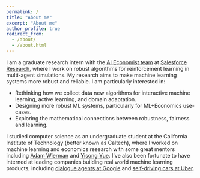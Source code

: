 ```yaml
---
permalink: /
title: "About me"
excerpt: "About me"
author_profile: true
redirect_from: 
  - /about/
  - /about.html
---
```


I am a graduate research intern with the [AI Economist team](https://www.salesforce.com/news/stories/introducing-the-ai-economist-why-salesforce-researchers-are-applying-machine-learning-to-economics/) at [Salesforce Research](https://einstein.ai/), where I work on robust algorithms for reinforcement learning in multi-agent simulations.
My research aims to make machine learning systems more robust and reliable.
I am particularly interested in:
* Rethinking how we collect data new algorithms for interactive machine learning, active learning, and domain adaptation.
* Designing more robust ML systems, particularly for ML+Economics use-cases.
* Exploring the mathematical connections between robustness, fairness and learning.

I studied computer science as an undergraduate student at the California Institute of Technology (better known as Caltech), where I worked on machine learning and economics research with some great mentors including [Adam Wierman](https://adamwierman.com/) and [Yisong Yue](http://www.yisongyue.com/).
I've also been fortunate to have interned at leading companies building real world machine learning products, including [dialogue agents at Google](https://dialogflow.cloud.google.com/) and [self-driving cars at Uber](https://www.uber.com/us/en/atg/).
